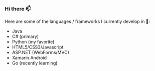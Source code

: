 ### Hi there 📫

Here are some of the languages / frameworks I currently develop in 🔭:

* Java
* C# (primary)
* Python (my favorite)
* HTML5/CSS3/Javascript
* ASP.NET (WebForms/MVC)
* Xamarin.Android
* Go (recently learning)
